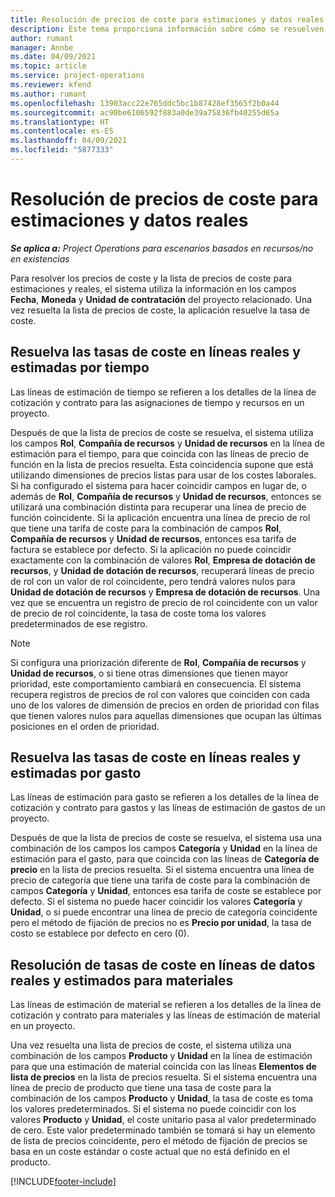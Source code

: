 ```yaml
---
title: Resolución de precios de coste para estimaciones y datos reales
description: Este tema proporciona información sobre cómo se resuelven los precios de venta en estimaciones y reales.
author: rumant
manager: Annbe
ms.date: 04/09/2021
ms.topic: article
ms.service: project-operations
ms.reviewer: kfend
ms.author: rumant
ms.openlocfilehash: 13903acc22e765ddc5bc1b87428ef3565f2b0a44
ms.sourcegitcommit: ac90be6106592f883a0de39a75836fb40255d65a
ms.translationtype: HT
ms.contentlocale: es-ES
ms.lasthandoff: 04/09/2021
ms.locfileid: "5877333"
---
```

# <a name="resolving-cost-prices-for-estimates-and-actuals"></a>Resolución de precios de coste para estimaciones y datos reales

_**Se aplica a:** Project Operations para escenarios basados en recursos/no en existencias_

Para resolver los precios de coste y la lista de precios de coste para estimaciones y reales, el sistema utiliza la información en los campos **Fecha**, **Moneda** y **Unidad de contratación** del proyecto relacionado. Una vez resuelta la lista de precios de coste, la aplicación resuelve la tasa de coste.

## <a name="resolving-cost-rates-on-actual-and-estimate-lines-for-time"></a>Resuelva las tasas de coste en líneas reales y estimadas por tiempo

Las líneas de estimación de tiempo se refieren a los detalles de la línea de cotización y contrato para las asignaciones de tiempo y recursos en un proyecto.

Después de que la lista de precios de coste se resuelva, el sistema utiliza los campos **Rol**, **Compañía de recursos** y **Unidad de recursos** en la línea de estimación para el tiempo, para que coincida con las líneas de precio de función en la lista de precios resuelta. Esta coincidencia supone que está utilizando dimensiones de precios listas para usar de los costes laborales. Si ha configurado el sistema para hacer coincidir campos en lugar de, o además de **Rol**, **Compañía de recursos** y **Unidad de recursos**, entonces se utilizará una combinación distinta para recuperar una línea de precio de función coincidente. Si la aplicación encuentra una línea de precio de rol que tiene una tarifa de coste para la combinación de campos **Rol**, **Compañía de recursos** y **Unidad de recursos**, entonces esa tarifa de factura se establece por defecto. Si la aplicación no puede coincidir exactamente con la combinación de valores **Rol**, **Empresa de dotación de recursos**, y **Unidad de dotación de recursos**, recuperará líneas de precio de rol con un valor de rol coincidente, pero tendrá valores nulos para **Unidad de dotación de recursos** y **Empresa de dotación de recursos**. Una vez que se encuentra un registro de precio de rol coincidente con un valor de precio de rol coincidente, la tasa de coste toma los valores predeterminados de ese registro. 

> [!NOTE]
> Si configura una priorización diferente de **Rol**, **Compañía de recursos** y **Unidad de recursos**, o si tiene otras dimensiones que tienen mayor prioridad, este comportamiento cambiará en consecuencia. El sistema recupera registros de precios de rol con valores que coinciden con cada uno de los valores de dimensión de precios en orden de prioridad con filas que tienen valores nulos para aquellas dimensiones que ocupan las últimas posiciones en el orden de prioridad.

## <a name="resolving-cost-rates-on-actual-and-estimate-lines-for-expense"></a>Resuelva las tasas de coste en líneas reales y estimadas por gasto

Las líneas de estimación para gasto se refieren a los detalles de la línea de cotización y contrato para gastos y las líneas de estimación de gastos de un proyecto.

Después de que la lista de precios de coste se resuelva, el sistema usa una combinación de los campos los campos **Categoría** y **Unidad** en la línea de estimación para el gasto, para que coincida con las líneas de **Categoría de precio** en la lista de precios resuelta. Si el sistema encuentra una línea de precio de categoría que tiene una tarifa de coste para la combinación de campos **Categoría** y **Unidad**, entonces esa tarifa de coste se establece por defecto. Si el sistema no puede hacer coincidir los valores **Categoría** y **Unidad**, o si puede encontrar una línea de precio de categoría coincidente pero el método de fijación de precios no es **Precio por unidad**, la tasa de costo se establece por defecto en cero (0).

## <a name="resolving-cost-rates-on-actual-and-estimate-lines-for-material"></a>Resolución de tasas de coste en líneas de datos reales y estimados para materiales

Las líneas de estimación de material se refieren a los detalles de la línea de cotización y contrato para materiales y las líneas de estimación de material en un proyecto.

Una vez resuelta una lista de precios de coste, el sistema utiliza una combinación de los campos **Producto** y **Unidad** en la línea de estimación para que una estimación de material coincida con las líneas **Elementos de lista de precios** en la lista de precios resuelta. Si el sistema encuentra una línea de precio de producto que tiene una tasa de coste para la combinación de los campos **Producto** y **Unidad**, la tasa de coste es toma los valores predeterminados. Si el sistema no puede coincidir con los valores **Producto** y **Unidad**, el coste unitario pasa al valor predeterminado de cero. Este valor predeterminado también se tomará si hay un elemento de lista de precios coincidente, pero el método de fijación de precios se basa en un coste estándar o coste actual que no está definido en el producto.

[!INCLUDE[footer-include](../includes/footer-banner.md)]
